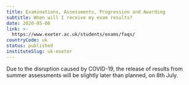 ```yaml
---
title: Examinations, Assessments, Progression and Awarding
subtitle: When will I receive my exam results?
date: 2020-05-08
link: >-
  https://www.exeter.ac.uk/students/exams/faqs/
countryCode: uk
status: published
instituteSlug: uk-exeter
---
```

Due to the disruption caused by COVID-19, the release of results from summer assessments will be slightly later than planned, on 8th July.
